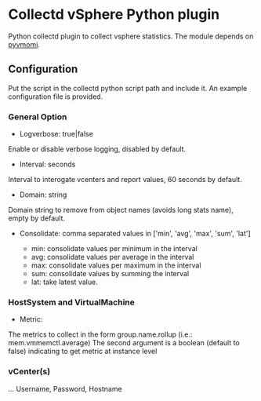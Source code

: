 # Collectd vSphere Python plugin

Python collectd plugin to collect vsphere statistics.
The module depends on [pyvmomi](https://github.com/vmware/pyvmomi).

## Configuration

Put the script in the collectd python script path and include it.
An example configuration file is provided.

### General Option

  - Logverbose: true|false

Enable or disable verbose logging, disabled by default.

  - Interval: seconds

Interval to interogate vcenters and report values, 60 seconds by default.

  - Domain: string
  
Domain string to remove from object names (avoids long stats name), empty by default.

  - Consolidate: comma separated values in ['min', 'avg', 'max', 'sum', 'lat']
  
    - min: consolidate values per minimum in the interval
    - avg: consolidate values per average in the interval
    - max: consolidate values per maximum in the interval
    - sum: consolidate values by summing the interval
    - lat: take latest value.
    
### HostSystem and VirtualMachine

  - Metric:
  
  The metrics to collect in the form group.name.rollup (i.e.: mem.vmmemctl.average)
  The second argument is a boolean (default to false) indicating to get metric at instance level
  
### vCenter(s)

... Username, Password, Hostname

